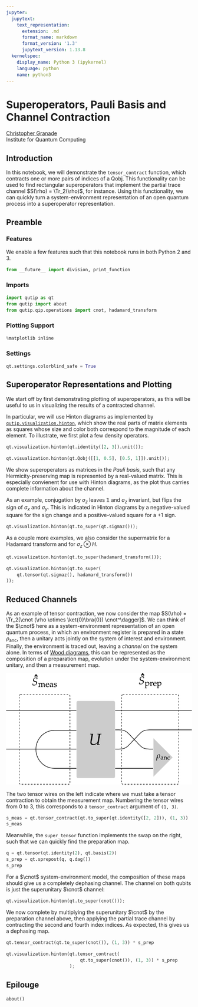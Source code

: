 ```yaml
---
jupyter:
  jupytext:
    text_representation:
      extension: .md
      format_name: markdown
      format_version: '1.3'
      jupytext_version: 1.13.8
  kernelspec:
    display_name: Python 3 (ipykernel)
    language: python
    name: python3
---
```


# Superoperators, Pauli Basis and Channel Contraction


[Christopher Granade](http://www.cgranade.com/) <br>
Institute for Quantum Computing
$\newcommand{\ket}[1]{\left|#1\right\rangle}$
$\newcommand{\bra}[1]{\left\langle#1\right|}$
$\newcommand{\cnot}{{\scriptstyle \rm CNOT}}$
$\newcommand{\Tr}{\operatorname{Tr}}$


## Introduction


In this notebook, we will demonstrate the ``tensor_contract`` function, which contracts one or more pairs of indices of a Qobj. This functionality can be used to find rectangular superoperators that implement the partial trace channel $S(\rho) = \Tr_2(\rho)$, for instance. Using this functionality, we can quickly turn a system-environment representation of an open quantum process into a superoperator representation.


## Preamble


### Features


We enable a few features such that this notebook runs in both Python 2 and 3.

```python
from __future__ import division, print_function
```

### Imports

```python
import qutip as qt
from qutip import about
from qutip.qip.operations import cnot, hadamard_transform
```

### Plotting Support

```python
%matplotlib inline
```

### Settings

```python
qt.settings.colorblind_safe = True
```

## Superoperator Representations and Plotting


We start off by first demonstrating plotting of superoperators, as this will be useful to us in visualizing the results of a contracted channel.


In particular, we will use Hinton diagrams as implemented by [``qutip.visualization.hinton``](http://qutip.org/docs/3.0.1/apidoc/functions.html#qutip.visualization.hinton), which
show the real parts of matrix elements as squares whose size and color both correspond to the magnitude of each element. To illustrate, we first plot a few density operators.

```python
qt.visualization.hinton(qt.identity([2, 3]).unit());
```

```python
qt.visualization.hinton(qt.Qobj([[1, 0.5], [0.5, 1]]).unit());
```

We show superoperators as matrices in the *Pauli basis*, such that any Hermicity-preserving map is represented by a real-valued matrix. This is especially convienent for use with Hinton diagrams, as the plot thus carries complete information about the channel.

As an example, conjugation by $\sigma_z$ leaves $\mathbb{1}$ and $\sigma_z$ invariant, but flips the sign of $\sigma_x$ and $\sigma_y$. This is indicated in Hinton diagrams by a negative-valued square for the sign change and a positive-valued square for a +1 sign.

```python
qt.visualization.hinton(qt.to_super(qt.sigmaz()));
```

As a couple more examples, we also consider the supermatrix for a Hadamard transform and for $\sigma_z \otimes H$.

```python
qt.visualization.hinton(qt.to_super(hadamard_transform()));
```

```python
qt.visualization.hinton(qt.to_super(
    qt.tensor(qt.sigmaz(), hadamard_transform())
));
```

## Reduced Channels


As an example of tensor contraction, we now consider the map $S(\rho) = \Tr_2[\cnot (\rho \otimes \ket{0}\bra{0}) \cnot^\dagger]$.
We can think of the $\cnot$ here as a system-environment representation of an open quantum process, in which an environment register is prepared in a state $\rho_{\text{anc}}$, then a unitary acts jointly on the system of interest and environment. Finally, the environment is traced out, leaving a *channel* on the system alone. In terms of [Wood diagrams](http://arxiv.org/abs/1111.6950), this can be represented as the composition of a preparation map, evolution under the system-environment unitary, and then a measurement map.


![](images/sprep-wood-diagram.png)


The two tensor wires on the left indicate where we must take a tensor contraction to obtain the measurement map. Numbering the tensor wires from 0 to 3, this corresponds to a ``tensor_contract`` argument of ``(1, 3)``.

```python
s_meas = qt.tensor_contract(qt.to_super(qt.identity([2, 2])), (1, 3))
s_meas
```

Meanwhile, the ``super_tensor`` function implements the swap on the right, such that we can quickly find the preparation map.

```python
q = qt.tensor(qt.identity(2), qt.basis(2))
s_prep = qt.sprepost(q, q.dag())
s_prep
```

For a $\cnot$ system-environment model, the composition of these maps should give us a completely dephasing channel. The channel on both qubits is just the superunitary $\cnot$ channel:

```python
qt.visualization.hinton(qt.to_super(cnot()));
```

We now complete by multiplying the superunitary $\cnot$ by the preparation channel above, then applying the partial trace channel by contracting the second and fourth index indices. As expected, this gives us a dephasing map.

```python
qt.tensor_contract(qt.to_super(cnot()), (1, 3)) * s_prep
```

```python
qt.visualization.hinton(qt.tensor_contract(
                            qt.to_super(cnot()), (1, 3)) * s_prep
                        );
```

## Epilouge

```python
about()
```

```python

```
